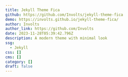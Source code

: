 ```yaml
---
title: Jekyll Theme Fica
github: https://github.com/Involts/jekyll-theme-fica
demo: https://involts.github.io/jekyll-theme-fica/
author: Involts
author_link: https://github.com/Involts
date: 2023-11-28T05:39:42.796Z
description: A modern theme with minimal look
ssg:
  - Jekyll
css: []
cms: []
category: []
draft: false
---
```

